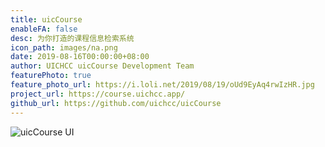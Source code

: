 ```yaml
---
title: uicCourse
enableFA: false
desc: 为你打造的课程信息检索系统
icon_path: images/na.png
date: 2019-08-16T00:00:00+08:00
author: UICHCC uicCourse Development Team
featurePhoto: true
feature_photo_url: https://i.loli.net/2019/08/19/oUd9EyAq4rwIzHR.jpg
project_url: https://course.uichcc.app/
github_url: https://github.com/uichcc/uicCourse
---
```


![uicCourse UI](https://i.loli.net/2019/08/17/h7WI2uGkdJxVOHn.jpg)
